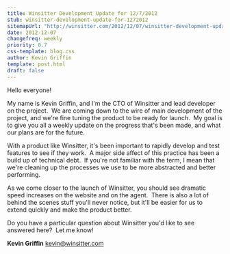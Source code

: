 ```yaml
---
title: Winsitter Development Update for 12/7/2012
stub: winsitter-development-update-for-1272012
sitemapUrl: "http://winsitter.com/2012/12/07/winsitter-development-update-for-1272012"
date: 2012-12-07
changefreq: weekly
priority: 0.7
css-template: blog.css
author: Kevin Griffin
template: post.html
draft: false
---
```

Hello everyone!

My name is Kevin Griffin, and I'm the CTO of Winsitter and lead developer on the project.  We are coming down to the wire of main development of the project, and we're fine tuning the product to be ready for launch.  My goal is to give you all a weekly update on the progress that's been made, and what our plans are for the future.

With a product like Winsitter, it's been important to rapidly develop and test features to see if they work.  A major side affect of this practice has been a build up of technical debt.  If you're not familiar with the term, I mean that we're cleaning up the processes we use to be more abstracted and better performing.

As we come closer to the launch of Winsitter, you should see dramatic speed increases on the website and on the agent.  There is also a lot of behind the scenes stuff you'll never notice, but it'll be easier for us to extend quickly and make the product better.

Do you have a particular question about Winsitter you'd like to see answered here?  Let me know!

<strong>Kevin Griffin</strong>
kevin@winsitter.com

